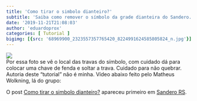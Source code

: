 ```yaml
---
title: 'Como tirar o simbolo dianteiro?'
subtitle: 'Saiba como remover o símbolo da grade dianteira do Sandero.'
date: '2019-11-21T21:08:03'
author: 'eduardoprox'
categories: [ Tutorial ]
bigimg: [{src: '68969900_2323557357765420_8224991624585805824_n.jpg'}]
---
```


![](https://sanderors.com/wp-content/uploads/2019/11/simbolofrente.jpg)   
Por essa foto se vê o local das travas do símbolo, com cuidado dá para colocar uma chave de fenda e soltar a trava. Cuidado para não quebrar. Autoria deste “tutorial” não é minha.
Vídeo abaixo feito pelo Matheus Wolkning, lá do grupo:




O post [Como tirar o simbolo dianteiro?](https://sanderors.com/como-tirar-o-simbolo-dianteiro/) apareceu primeiro em [Sandero RS](https://sanderors.com).

